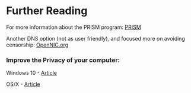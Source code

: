 
# Further Reading

For more information about the PRISM program: [PRISM](https://en.wikipedia.org/wiki/PRISM_(surveillance_program))

Another DNS option (not as user friendly), and focused more on avoiding censorship: [OpenNIC.org](https://openni.org)

### Improve the Privacy of your computer:

Windows 10 - [Article](https://spreadprivacy.com/mac-privacy-tips)

OS/X       - [Article](https://spreadprivacy.com/windows-10-privacy-tips)

